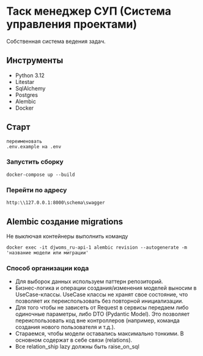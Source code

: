 # Таск менеджер СУП (Система управления проектами)

Собственная система ведения задач.

## Инструменты
- Python 3.12
- Litestar
- SqlAlchemy
- Postgres
- Alembic
- Docker


## Старт
    переименовать
    .env.example на .env

### Запустить сборку
```
docker-compose up --build
```

### Перейти по адресу
```
http:\\127.0.0.1:8000\schema\swagger
```

## Alembic создание migrations
Не выключая контейнеры выполнить команду
```
docker exec -it djwoms_ru-api-1 alembic revision --autogenerate -m 'название модели или миграции'
```


### Способ организации кода
- Для выборок данных используем паттерн репозиторий.
- Бизнес-логика и операции создания/изменения моделей выносим в UseCase-классы. 
UseCase классы не хранят свое состояние, что позволяет их переиспользовать без повторной 
инициализации.
- Для того чтобы не зависеть от Request в сервисы передаем либо одиночные параметры, 
либо DTO (Pydantic Model). 
Это позволяет переиспользовать код вне контроллеров (например, команда создания нового 
пользователя и т.д.).
- Стараемся, чтобы модели оставались максимально тонкими. В основном содержат в себе связи 
(relations).
- Все relation_ship lazy должны быть raise_on_sql
